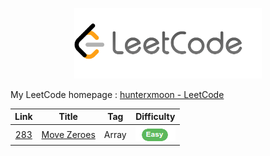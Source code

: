 <p align="center"><img width="300" src="img/leetcode.png"></p>

My LeetCode homepage : [hunterxmoon - LeetCode](https://leetcode-cn.com/u/hunterxmoon/)

|                         Link                         |                           Title                            |  Tag  |    Difficulty     |
| :--------------------------------------------------: | :--------------------------------------------------------: | :---: | :---------------: |
| [283](https://leetcode-cn.com/problems/move-zeroes/) | [Move Zeroes](problems/283.&#32;Move&#32;Zeroes/readme.md) | Array | ![](img/easy.png) |
